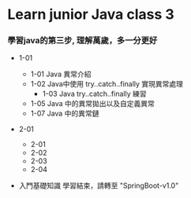 # Learn junior Java class 3
### 學習java的第三步, 理解萬歲，多一分更好
- 1-01
    - 1-01 Java 異常介紹
    - 1-02 Java中使用 try..catch..finally 實現異常處理
      - 1-03 Java try..catch..finally 練習
    - 1-05 Java 中的異常拋出以及自定義異常
    - 1-07 Java 中的異常鏈
- 2-01
    - 2-01
    - 2-02
    - 2-03
    - 2-04 
    

- 入門基礎知識 學習結束，請轉至 "SpringBoot-v1.0"
